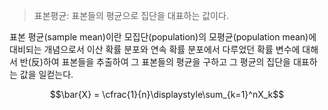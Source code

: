 >표본평균: 표본들의 평균으로 집단을 대표하는 값이다.

표본 평균(sample mean)이란 모집단(population)의 모평균(population mean)에 대비되는 개념으로서
이산 확률 분포와 연속 확률 분포에서 다루었던 확률 변수에 대해서 반(反)하여 표본들을 추출하여 그 표본들의 평균을 구하고 그 평균의 집단을 대표하는 값을 일컫는다.

$$\bar{X} = \cfrac{1}{n}\displaystyle\sum_{k=1}^nX_k$$